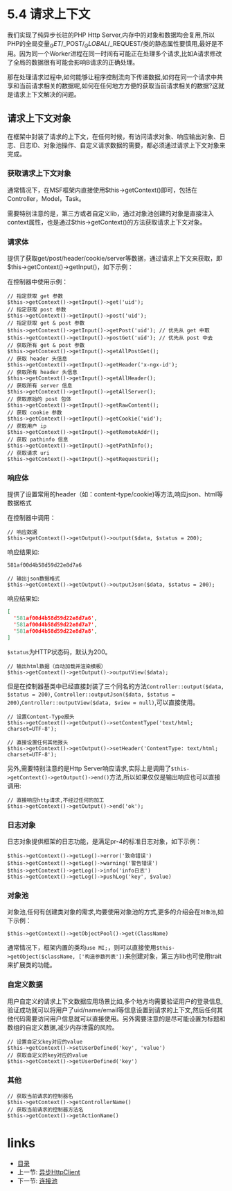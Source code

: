 # 5.4 请求上下文

我们实现了纯异步长驻的PHP Http Server,内存中的对象和数据均会复用,所以PHP的全局变量$_GET/$_POST/$_GLOBAL/$_REQUEST/类的静态属性要慎用,最好是不用。因为同一个Worker进程在同一时间有可能正在处理多个请求,比如A请求修改了全局的数据很有可能会影响B请求的正确处理。

那在处理请求过程中,如何能够让程序控制流向下传递数据,如何在同一个请求中共享和当前请求相关的数据呢,如何在任何地方方便的获取当前请求相关的数据?这就是请求上下文解决的问题。

## 请求上下文对象

在框架中封装了请求的上下文，在任何时候，有访问请求对象、响应输出对象、日志、日志ID、对象池操作、自定义请求数据的需要，都必须通过请求上下文对象来完成。

### 获取请求上下文对象

通常情况下，在MSF框架内直接使用$this->getContext()即可，包括在Controller，Model，Task。

需要特别注意的是，第三方或者自定义lib，通过对象池创建的对象是直接注入context属性，也是通过$this->getContext()的方法获取请求上下文对象。

### 请求体

提供了获取get/post/header/cookie/server等数据，通过请求上下文来获取，即$this->getContext()->getInput()，如下示例：

在控制器中使用示例：
```
// 指定获取 get 参数
$this->getContext()->getInput()->get('uid');
// 指定获取 post 参数
$this->getContext()->getInput()->post('uid');
// 指定获取 get & post 参数
$this->getContext()->getInput()->getPost('uid'); // 优先从 get 中取
$this->getContext()->getInput()->postGet('uid'); // 优先从 post 中去
// 获取所有 get & post 参数
$this->getContext()->getInput()->getAllPostGet();
// 获取 header 头信息
$this->getContext()->getInput()->getHeader('x-ngx-id');
// 获取所有 header 头信息
$this->getContext()->getInput()->getAllHeader();
// 获取所有 server 信息
$this->getContext()->getInput()->getAllServer();
// 获取原始的 post 包体
$this->getContext()->getInput()->getRawContent();
// 获取 cookie 参数
$this->getContext()->getInput()->getCookie('uid');
// 获取用户 ip
$this->getContext()->getInput()->getRemoteAddr();
// 获取 pathinfo 信息
$this->getContext()->getInput()->getPathInfo();
// 获取请求 uri
$this->getContext()->getInput()->getRequestUri();
```

### 响应体

提供了设置常用的header（如：content-type/cookie)等方法,响应json、html等数据格式

在控制器中调用：

```
// 响应数据
$this->getContext()->getOutput()->output($data, $status = 200);
```

响应结果如:

```
581af00d4b58d59d22e8d7a6
```

```
// 输出json数据格式
$this->getContext()->getOutput()->outputJson($data, $status = 200);
```

响应结果如:

```json
[
  '581af00d4b58d59d22e8d7a6',
  '581af00d4b58d59d22e8d7a7',
  '581af00d4b58d59d22e8d7a8',
]
```

`$status`为HTTP状态码，默认为200。

```
// 输出html数据（自动加载并渲染模板）
$this->getContext()->getOutput()->outputView($data);
```

但是在控制器基类中已经直接封装了三个同名的方法`Controller::output($data, $status = 200)`, `Controller::outputJson($data, $status = 200)`,`Controller::outputView($data, $view = null)`,可以直接使用。

```
// 设置Content-Type报头
$this->getContext()->getOutput()->setContentType('text/html; charset=UTF-8');
```

```
// 直接设置任何其他报头
$this->getContext()->getOutput()->setHeader('ContentType: text/html; charset=UTF-8');
```

另外,需要特别注意的是Http Server响应请求,实际上是调用了`$this->getContext()->getOutput()->end()`方法,所以如果仅仅是输出响应也可以直接调用:

```
// 直接响应http请求,不经过任何的加工
$this->getContext()->getOutput()->end('ok');
```

### 日志对象

日志对象提供框架的日志功能，是满足pr-4的标准日志对象，如下示例：

```
$this->getContext()->getLog()->error('致命错误')
$this->getContext()->getLog()->warning('警告错误')
$this->getContext()->getLog()->info('info日志')
$this->getContext()->getLog()->pushLog('key', $value)
```

### 对象池

对象池,任何有创建类对象的需求,均要使用对象池的方式,更多的介绍会在`对象池`,如下示例：

```
$this->getContext()->getObjectPool()->get(ClassName)
```

通常情况下，框架内置的类均`use MI;`，则可以直接使用`$this->getObject($className, ['构造参数列表'])`来创建对象，第三方lib也可使用trait来扩展类的功能。

### 自定义数据

用户自定义的请求上下文数据应用场景比如,多个地方均需要验证用户的登录信息,验证成功就可以将用户了uid/name/email等信息设置到请求的上下文,然后任何其他代码需要访问用户信息就可以直接使用。另外需要注意的是尽可能设置为标题和数组的自定义数据,减少内存泄露的风险。

```
// 设置自定义key对应的value
$this->getContext()->setUserDefined('key', 'value')
// 获取自定义的key对应的value
$this->getContext()->getUserDefined('key')
```

### 其他

```
// 获取当前请求的控制器名
$this->getContext()->getControllerName()
// 获取当前请求的控制器方法名
$this->getContext()->getActionName()
```

# links
  * [目录](../README.md)
  * 上一节: [异步HttpClient](5.3-异步HttpClient.md)
  * 下一节: [连接池](5.5-连接池.md)